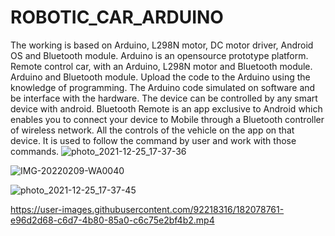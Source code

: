 # ROBOTIC_CAR_ARDUINO
The working is based on Arduino, L298N motor, DC motor driver, Android OS and Bluetooth module. Arduino is an opensource prototype platform. Remote control car, with an Arduino, L298N motor and Bluetooth module. Arduino and Bluetooth module. Upload the code to the Arduino using the knowledge of programming. The Arduino code simulated on software and be interface with the hardware. The device can be controlled by any smart device with android. Bluetooth Remote is an app exclusive to Android which enables you to connect your device to Mobile through a Bluetooth controller of wireless network. All the controls of the vehicle on the app on that device. It is used to follow the command by user and work with those commands. 
![photo_2021-12-25_17-37-36](https://user-images.githubusercontent.com/92218316/182012029-6214deaa-9c71-4591-addf-e0b35187e2e2.jpg)

![IMG-20220209-WA0040](https://user-images.githubusercontent.com/92218316/182012036-7eefe14a-3791-42dc-b34c-5aa3aa4c106c.jpg)

![photo_2021-12-25_17-37-45](https://user-images.githubusercontent.com/92218316/182012041-f14e9773-075a-499b-addc-638e86f88f32.jpg)



https://user-images.githubusercontent.com/92218316/182078761-e96d2d68-c6d7-4b80-85a0-c6c75e2bf4b2.mp4



